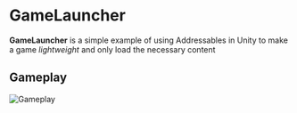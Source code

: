 # GameLauncher

**GameLauncher** is a simple example of using Addressables in Unity to make a game *lightweight* and only load the necessary content

## Gameplay

![Gameplay](Gameplay.gif)
